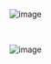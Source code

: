 ![image](https://user-images.githubusercontent.com/79950504/178892839-c7d51a16-73d8-4a51-96da-dc5303852996.png)

<BR>
  
![image](https://user-images.githubusercontent.com/79950504/178892912-10124aa9-68fa-4352-912a-7982bf54a302.png)
